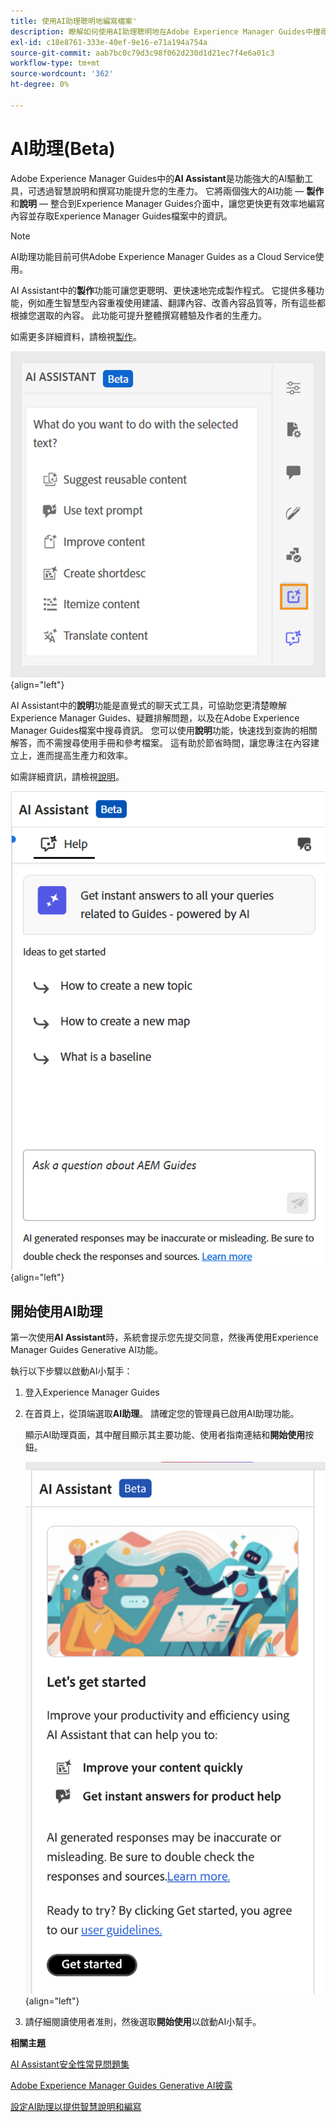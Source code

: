 ```yaml
---
title: 使用AI助理聰明地編寫檔案'
description: 瞭解如何使用AI助理聰明地在Adobe Experience Manager Guides中搜尋和編寫檔案。
exl-id: c18e8761-333e-40ef-9e16-e71a194a754a
source-git-commit: aab7bc0c79d3c98f062d230d1d21ec7f4e6a01c3
workflow-type: tm+mt
source-wordcount: '362'
ht-degree: 0%

---
```


# AI助理(Beta)

Adobe Experience Manager Guides中的&#x200B;**AI Assistant**&#x200B;是功能強大的AI驅動工具，可透過智慧說明和撰寫功能提升您的生產力。 它將兩個強大的AI功能 — **製作**&#x200B;和&#x200B;**說明** — 整合到Experience Manager Guides介面中，讓您更快更有效率地編寫內容並存取Experience Manager Guides檔案中的資訊。

>[!NOTE]
>
> AI助理功能目前可供Adobe Experience Manager Guides as a Cloud Service使用。

AI Assistant中的&#x200B;**製作**&#x200B;功能可讓您更聰明、更快速地完成製作程式。 它提供多種功能，例如產生智慧型內容重複使用建議、翻譯內容、改善內容品質等，所有這些都根據您選取的內容。 此功能可提升整體撰寫體驗及作者的生產力。

如需更多詳細資料，請檢視[製作](./ai-assistant-right-panel.md)。

![ai助理](./images/ai-assistant-panel.png){align="left"}

AI Assistant中的&#x200B;**說明**&#x200B;功能是直覺式的聊天式工具，可協助您更清楚瞭解Experience Manager Guides、疑難排解問題，以及在Adobe Experience Manager Guides檔案中搜尋資訊。 您可以使用&#x200B;**說明**&#x200B;功能，快速找到查詢的相關解答，而不需搜尋使用手冊和參考檔案。 這有助於節省時間，讓您專注在內容建立上，進而提高生產力和效率。

如需詳細資訊，請檢視[說明](./ai-based-smart-help.md)。


![智慧型說明面板](images/smart-help-panel.png){align="left"}

## 開始使用AI助理

第一次使用&#x200B;**AI Assistant**&#x200B;時，系統會提示您先提交同意，然後再使用Experience Manager Guides Generative AI功能。

執行以下步驟以啟動AI小幫手：

1. 登入Experience Manager Guides
1. 在首頁上，從頂端選取&#x200B;**AI助理**。   請確定您的管理員已啟用AI助理功能。

   顯示AI助理頁面，其中醒目顯示其主要功能、使用者指南連結和&#x200B;**開始使用**&#x200B;按鈕。

   ![智慧型說明面板](images/get-started-ai.png){align="left"}

1. 請仔細閱讀使用者准則，然後選取&#x200B;**開始使用**&#x200B;以啟動AI小幫手。

**相關主題**

[AI Assistant安全性常見問題集](./ai-assistant-faq.md)

[Adobe Experience Manager Guides Generative AI披露](./adobe-generative-ai-disclosures.md)

[設定AI助理以提供智慧說明和編寫](../cs-install-guide/conf-smart-suggestions.md)
